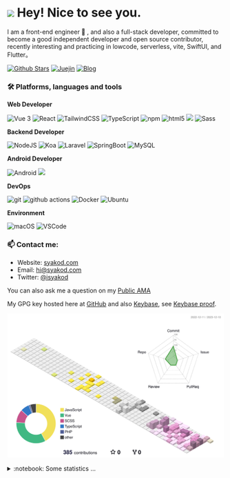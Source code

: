 <h1><img src="https://emojis.slackmojis.com/emojis/images/1531849430/4246/blob-sunglasses.gif?1531849430" width="30"/> Hey! Nice to see you.</h1>

<p>I am a front-end engineer 🌱 , and also a full-stack developer, committed to become a good independent developer and open source contributor, recently interesting and practicing in lowcode, serverless, vite, SwiftUI, and Flutter。</p>

[![Github Stars](https://img.shields.io/github/stars/syakod?color=2da44e&label=Github%20Star&logo=github)](https://github.com/syakod)
[![Juejin](https://img.shields.io/badge/dynamic/json?color=1e80ff&label=稀土掘金&logo=bytedance&logoColor=white&query=%24.data.follower_count&url=https%3A%2F%2Fapi.juejin.cn%2Fuser_api%2Fv1%2Fuser%2Fget%3Fuser_id%3D272334611548173)](https://juejin.cn/user/272334611548173)
[![Blog](https://img.shields.io/badge/-syakod.com-0ea5e9?logo=Bloglovin&logoColor=white&label=Blog)](https://syakod.com/)

### 🛠 Platforms, languages and tools

**Web Developer**


<p>
  <img alt="Vue 3" src="https://img.shields.io/badge/-Vue-5BA17F?style=flat-square&logo=vue.js&logoColor=white" />
  <img alt="React" src="https://img.shields.io/badge/-React-45b8d8?style=flat-square&logo=react&logoColor=white" />
  <img alt="TailwindCSS"src="https://img.shields.io/badge/-Tailwindcss-50B3D0?style=flat-square&logo=tailwindcss&logoColor=white" />
  <img alt="TypeScript"
    src="https://img.shields.io/badge/-TypeScript-007ACC?style=flat-square&logo=typescript&logoColor=white" />
  <img alt="npm" src="https://img.shields.io/badge/-NPM-CB3837?style=flat-square&logo=npm&logoColor=white" />
  <img alt="html5" src="https://img.shields.io/badge/-HTML5-E34F26?style=flat-square&logo=html5&logoColor=white" />
  <img src="https://img.shields.io/badge/-Css3-1572B6.svg?logo=css3&style=popout">
  <img alt="Sass" src="https://img.shields.io/badge/-Sass-CC6699?style=flat-square&logo=sass&logoColor=white" />
</p>

**Backend Developer**

<p>
  <img alt="NodeJS" src="https://img.shields.io/badge/-NodeJS-43853d?style=flat-square&logo=Node.js&logoColor=white" />
  <img alt="Koa" src="https://img.shields.io/badge/-Koa-13aa52?style=flat-square&logo=koa&logoColor=white" />
  <img alt="Laravel" src="https://img.shields.io/badge/-Laravel-13aa52?style=flat-square&logo=laravel&logoColor=white" />
  <img alt="SpringBoot" src="https://img.shields.io/badge/-SpringBoot-13aa52?style=flat-square&logo=springboot&logoColor=white" />
  <img alt="MySQL" src="https://img.shields.io/badge/-MySQL-13aa52?style=flat-square&logo=Mysql&logoColor=white" />
</p>

**Android Developer**

<p>
<img alt="Android" src="https://img.shields.io/badge/-Android-5BA17F?style=flat-square&logo=android&logoColor=white" />
<img src="https://img.shields.io/badge/-Kotlin-1572B6.svg?logo=kotlin&style=popout">
</p>

**DevOps**

<p>
  <img alt="git" src="https://img.shields.io/badge/-Git-F05032?style=flat-square&logo=git&logoColor=white" />
  <img alt="github actions" src="https://img.shields.io/badge/-Github_Actions-2088FF?style=flat-square&logo=github-actions&logoColor=white" />
  <img alt="Docker" src="https://img.shields.io/badge/-Docker-46a2f1?style=flat-square&logo=docker&logoColor=white" />
  <img alt="Ubuntu" src="https://img.shields.io/badge/-Ubuntu-DB652A?style=flat-square&logo=ubuntu&logoColor=white" />
</p>

**Environment**

<p>
  <img alt="macOS" src="https://img.shields.io/badge/-macOS-333?style=flat-square&logo=apple&logoColor=white" />
  <img alt="VSCode" src="https://img.shields.io/badge/-VSCode-007ACC?style=flat-square&logo=visualstudiocode&logoColor=white" />
</p>

### 📫 Contact me:

- Website: [syakod.com](https://syakod.com/)
- Email: [hi@syakod.com](mailto:hi@syakod.com)
- Twitter: [@isyakod](https://twitter.com/isyakod)

You can also ask me a question on my [Public AMA](https://github.com/syakod/syakod/discussions/new?category=ama)

My GPG key hosted here at [GitHub](https://github.com/syakod.gpg) and also [Keybase](https://keybase.io/syakod/pgp_keys.asc), see [Keybase proof](https://gist.github.com/syakod/f8a09d7a4d90ad91ec836272ee08ed1e).

![](./profile-3d-contrib/profile-south-season-animate.svg)

<details>
  <summary>:notebook: Some statistics ...</summary><br/>
  
<!--START_SECTION:waka-->
![Code Time](http://img.shields.io/badge/Code%20Time-1%2C936%20hrs%2048%20mins-blue)

![Profile Views](http://img.shields.io/badge/Profile%20Views-0-blue)

**🐱 My GitHub Data** 

> 📦 ? Used in GitHub's Storage 
 > 
> 🏆 382 Contributions in the Year 2023
 > 
> 💼 Opted to Hire
 > 
> 📜 11 Public Repositories 
 > 
> 🔑 0 Private Repositories 
 > 
**I'm an Early 🐤** 

```text
🌞 Morning                81 commits          ███████░░░░░░░░░░░░░░░░░░   26.56 % 
🌆 Daytime                101 commits         ████████░░░░░░░░░░░░░░░░░   33.11 % 
🌃 Evening                116 commits         ██████████░░░░░░░░░░░░░░░   38.03 % 
🌙 Night                  7 commits           █░░░░░░░░░░░░░░░░░░░░░░░░   02.30 % 
```
📅 **I'm Most Productive on Thursday** 

```text
Monday                   27 commits          ██░░░░░░░░░░░░░░░░░░░░░░░   08.85 % 
Tuesday                  69 commits          ██████░░░░░░░░░░░░░░░░░░░   22.62 % 
Wednesday                51 commits          ████░░░░░░░░░░░░░░░░░░░░░   16.72 % 
Thursday                 70 commits          ██████░░░░░░░░░░░░░░░░░░░   22.95 % 
Friday                   54 commits          ████░░░░░░░░░░░░░░░░░░░░░   17.70 % 
Saturday                 16 commits          █░░░░░░░░░░░░░░░░░░░░░░░░   05.25 % 
Sunday                   18 commits          █░░░░░░░░░░░░░░░░░░░░░░░░   05.90 % 
```


📊 **This Week I Spent My Time On** 

```text
🕑︎ Time Zone: Asia/Shanghai

💬 Programming Languages: 
TypeScript               2 hrs 40 mins       ████████░░░░░░░░░░░░░░░░░   30.17 % 
Vue.js                   2 hrs 16 mins       ██████░░░░░░░░░░░░░░░░░░░   25.59 % 
JSON                     1 hr 24 mins        ████░░░░░░░░░░░░░░░░░░░░░   15.80 % 
Other                    1 hr 2 mins         ███░░░░░░░░░░░░░░░░░░░░░░   11.64 % 
Bash                     35 mins             ██░░░░░░░░░░░░░░░░░░░░░░░   06.59 % 

🔥 Editors: 
VS Code                  8 hrs 53 mins       █████████████████████████   100.00 % 

💻 Operating System: 
Mac                      8 hrs 53 mins       █████████████████████████   100.00 % 
```

**I Mostly Code in Swift** 

```text
TypeScript               54 repos            ██████░░░░░░░░░░░░░░░░░░░   22.31 % 
Vue                      41 repos            ████░░░░░░░░░░░░░░░░░░░░░   16.94 % 
PHP                      14 repos            █░░░░░░░░░░░░░░░░░░░░░░░░   05.79 % 
Java                     7 repos             █░░░░░░░░░░░░░░░░░░░░░░░░   02.89 % 
SCSS                     2 repos             ░░░░░░░░░░░░░░░░░░░░░░░░░   00.83 % 
```




 Last Updated on 11/12/2023 01:21:07 UTC
<!--END_SECTION:waka-->

<a href="https://github.com/syakod#gh-light-mode-only"><img src="https://github-readme-stats.vercel.app/api?username=syakod&show_icons=true&theme=default&include_all_commits=true#gh-light-mode-only" alt="My GitHub Stats"/></a>
<a href="https://github.com/syakod#gh-dark-mode-only"><img src="https://github-readme-stats.vercel.app/api?username=syakod&show_icons=true&theme=tokyonight&include_all_commits=true#gh-dark-mode-only" alt="My GitHub Stats"/></a>
</details>
